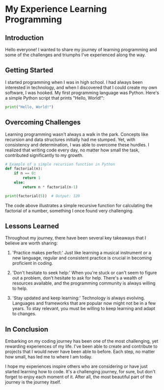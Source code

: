 # My Experience Learning Programming

## Introduction

Hello everyone! I wanted to share my journey of learning programming and some of the challenges and triumphs I've experienced along the way. 

## Getting Started

I started programming when I was in high school. I had always been interested in technology, and when I discovered that I could create my own software, I was hooked. My first programming language was Python. Here's a simple Python script that prints "Hello, World!":

```python
print("Hello, World!")
```

## Overcoming Challenges

Learning programming wasn't always a walk in the park. Concepts like recursion and data structures initially had me stumped. Yet, with consistency and determination, I was able to overcome these hurdles. I realized that writing code every day, no matter how small the task, contributed significantly to my growth.

```python
# Example of a simple recursion function in Python
def factorial(n):
    if n == 0:
        return 1
    else:
        return n * factorial(n-1)

print(factorial(5))  # Output: 120
```

The code above illustrates a simple recursive function for calculating the factorial of a number, something I once found very challenging.

## Lessons Learned

Throughout my journey, there have been several key takeaways that I believe are worth sharing:

1. 'Practice makes perfect:' Just like learning a musical instrument or a new language, regular and consistent practice is crucial in becoming proficient in coding.
   
2. 'Don't hesitate to seek help:' When you're stuck or can't seem to figure out a problem, don't hesitate to ask for help. There's a wealth of resources available, and the programming community is always willing to help.

3. 'Stay updated and keep learning:' Technology is always evolving. Languages and frameworks that are popular now might not be in a few years. To stay relevant, you must be willing to keep learning and adapt to changes.

## In Conclusion

Embarking on my coding journey has been one of the most challenging, yet rewarding experiences of my life. I've been able to create and contribute to projects that I would never have been able to before. Each step, no matter how small, has led me to where I am today.

I hope my experiences inspire others who are considering or have just started learning how to code. It's a challenging journey, for sure, but don't forget to enjoy each moment of it. After all, the most beautiful part of the journey is the journey itself.

